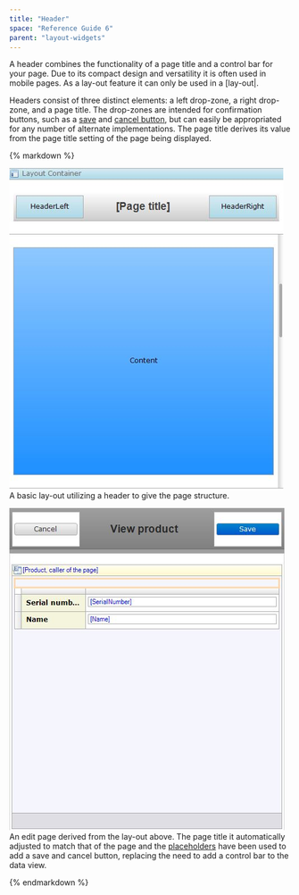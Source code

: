 ```yaml
---
title: "Header"
space: "Reference Guide 6"
parent: "layout-widgets"
---
```



A header combines the functionality of a page title and a control bar for your page. Due to its compact design and versatility it is often used in mobile pages. As a lay-out feature it can only be used in a [lay-out|.

Headers consist of three distinct elements: a left drop-zone, a right drop-zone, and a page title. The drop-zones are intended for confirmation buttons, such as a [save](/refguide6/save-button) and [cancel button](/refguide6/cancel-button), but can easily be appropriated for any number of alternate implementations. The page title derives its value from the page title setting of the page being displayed.

<div class="alert alert-info">{% markdown %}

![](attachments/16713870/16843984.jpg)
A basic lay-out utilizing a header to give the page structure.

![](attachments/16713870/16843983.jpg)
An edit page derived from the lay-out above. The page title it automatically adjusted to match that of the page and the [placeholders](/refguide6/placeholder) have been used to add a save and cancel button, replacing the need to add a control bar to the data view.

{% endmarkdown %}</div>
